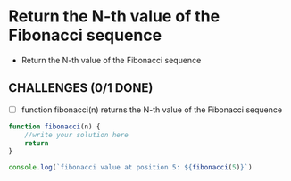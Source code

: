 # Return the N-th value of the Fibonacci sequence
- Return the N-th value of the Fibonacci sequence

## CHALLENGES (0/1 DONE)

- [ ] function fibonacci(n) returns the N-th value of the Fibonacci sequence

```js
function fibonacci(n) {
	//write your solution here
    return
}

console.log(`fibonacci value at position 5: ${fibonacci(5)}`)
```
